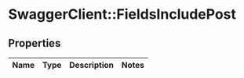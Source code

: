 # SwaggerClient::FieldsIncludePost

## Properties
Name | Type | Description | Notes
------------ | ------------- | ------------- | -------------


